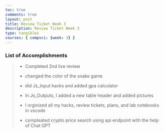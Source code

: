 ```yaml
---
toc: true
comments: true
layout: post
title: Review Ticket Week 3
description: Review Ticket Week 3
type: tangibles
courses: { compsci: {week: 3} }
---
```



### List of Accomplishments
> - Completed 2nd live review
>
> - changed the color of the snake game
>
> - did Js_Input hacks and added gpa calculator
>
> - In Js_Outputs, I added a new table header and added pictures
>
> - I orginized all my hacks, review tickets, plans, and lab notebooks in vscode
>
> - compleated crypto price search using api endpoint with the help of Chat GPT